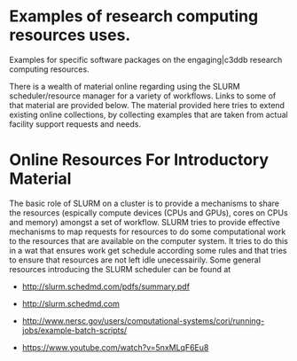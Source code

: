 Examples of research computing resources uses.
==============================================

Examples for specific
software packages on the engaging|c3ddb research computing 
resources. 

There is a wealth of material online regarding using the SLURM scheduler/resource
manager for a variety of workflows. Links to some of that material are provided below. 
The material provided here  tries to extend existing online collections, by collecting
examples that are taken from actual facility support requests and needs. 

Online Resources For Introductory Material
==========================================

The basic role of SLURM on a cluster is to provide a mechanisms to share
the resources (espically compute devices (CPUs and GPUs), cores on CPUs and memory)
amongst a set of workflow. SLURM tries to provide effective mechanisms
to map requests for resources to do some computational work to
the resources that are available on the computer system. It tries to 
do this in a wat that ensures work get schedule according some rules
and that tries to ensure that resources are not left idle unecessairily. 
Some general resources introducing the SLURM scheduler can be found at 

* http://slurm.schedmd.com/pdfs/summary.pdf

* http://slurm.schedmd.com

* http://www.nersc.gov/users/computational-systems/cori/running-jobs/example-batch-scripts/

* https://www.youtube.com/watch?v=5nxMLqF6Eu8



